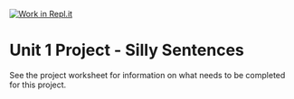 [![Work in Repl.it](https://classroom.github.com/assets/work-in-replit-14baed9a392b3a25080506f3b7b6d57f295ec2978f6f33ec97e36a161684cbe9.svg)](https://classroom.github.com/online_ide?assignment_repo_id=3308817&assignment_repo_type=AssignmentRepo)
# Unit 1 Project - Silly Sentences

See the project worksheet for information on what needs to be completed for this project.